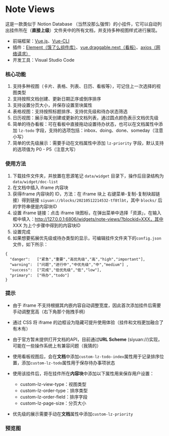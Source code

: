 # Note Views

这是一款类似于 Notion Database （当然没那么强悍）的小挂件，它可以自动列出挂件所在（**直接上级**）文件夹中的所有文档，并支持多种视图样式进行展现。

- 前端框架：[Vue.js](https://v3.cn.vuejs.org/)、[Vue-CLI](https://cli.vuejs.org/)
- 插件：[Element（饿了么组件库）](https://element-plus.gitee.io/#/zh-CN)、[vue.draggable.next（看板）](https://github.com/SortableJS/vue.draggable.next)、[axios（网络请求）](https://github.com/axios/axios)
- 开发工具：Visual Studio Code

### 核心功能

1. 支持多种视图（卡片、表格、列表、日历、看板等），可记住上一次选择的视图类型
2. 支持按照文档创建、更新日期正序或倒序排序
3. 支持设置分页大小，并保存设置至块属性
4. 表格视图：支持按照标题排序、支持优先级和待办状态筛选
5. 日历视图：展示每天创建或更新的文档列表，通过圆点颜色表示文档优先级
6. 简单的待办看板：可在看板中直接拖动设置待办状态，也可以在文档属性中添加 `lz-todo` 字段，支持的选项包括：inbox、doing、done、someday（注意小写）
7. 简单的优先级展示：需要手动在文档属性中添加 `lz-priority` 字段，默认支持的选项值为 P0 - P5（注意大写）

### 使用方法

1. 下载挂件文件夹，并放置在思源笔记 `data/widget` 目录下，操作后目录结构为 `data/widget/doc-list`
2. 在文档中插入 iframe 内容块
3. 获得iframe 内容块的 ID，方法：在 iframe 块上 右键菜单-复制-复制块超链接）得到链接 `siyuan://blocks/20210512214532-tf8tlbt`，其中 `blocks/` 后的字符串便是内容块ID
3. 设置 iframe 链接：点击 iframe 块图标，在弹出菜单中选择「资源」，在输入框中填入：http://127.0.0.1:6806/widgets/note-views/?blockid=XXX，其中 XXX 为上个步骤中得到的内容块ID
4. 设置完成
5. 如果想要拓展优先级或待办类型的显示，可编辑挂件文件夹下的`config.json`文件，如下所示：
```
{
  "danger":   ["紧急","重要","高优先级","高","high","important"],
  "warning":  ["问题","进行中","中优先级","中","medium"] ,
  "success":  ["完成","低优先级","低","low"],
  "primary":  ["待办","todo"] 
}
```

### 提示

- 由于 iframe 不支持根据其内嵌内容自动调整宽度，因此首次添加挂件后需要手动调整宽高（右下角那个拖拽手柄）

- 通过 CSS 将 iframe 的边框设为隐藏可提升使用体验（挂件和文档更加融合了有木有）

- 由于官方暂未提供打开文档的API，目前通过**URL Scheme** (siyuan://)实现，可能在一些操作系统上有兼容问题（我猜的）

- 使用看板视图后，会在**文档**中添加`custom-lz-todo-index`属性用于记录排序位置，添加`custom-lz-todo`属性用于保存待办事项状态

- 使用该挂件后，将在挂件所在**内容块**中添加以下属性用来保存用户设置：

   - custom-lz-view-type：视图类型
   - custom-lz-order-type：排序类型
   - custom-lz-order-field：排序字段
   - custom-lz-page-size：分页大小

- 优先级的展示需要手动在**文档**属性中添加`custom-lz-priority`

   
### 预览图

